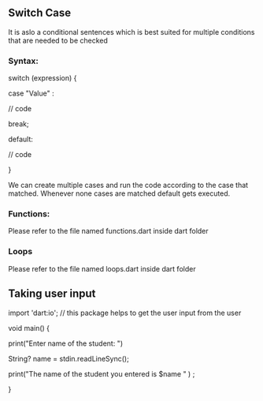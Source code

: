 ## Switch Case 
It is aslo a conditional sentences which is best suited for multiple conditions that are needed to be checked 

### Syntax: 

switch (expression) {

case "Value" : 

// code

break; 

default:

// code 

}

We can create multiple cases and run the code according to the case that matched. Whenever none cases are matched default gets executed.


### Functions: 

Please refer to the file named functions.dart inside dart folder

### Loops

Please refer to the file named loops.dart inside dart folder 

## Taking user input 

import 'dart:io';  // this package helps to get the user input from the user

void main() { 

print("Enter name of the student: ")

String? name = stdin.readLineSync();

print("The name of the student you entered is $name " ) ;

}
